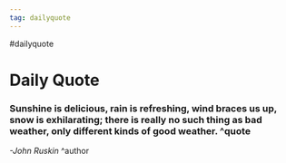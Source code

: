 ```yaml
---
tag: dailyquote
---
```


#dailyquote

# Daily Quote

### Sunshine is delicious, rain is refreshing, wind braces us up, snow is exhilarating; there is really no such thing as bad weather, only different kinds of good weather. ^quote
*-John Ruskin* ^author
